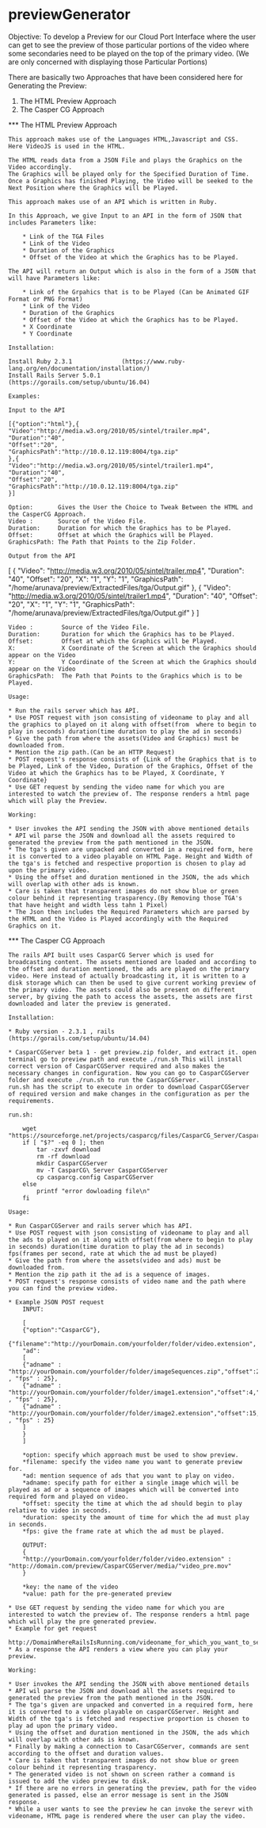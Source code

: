# previewGenerator

Objective: To develop a Preview for our Cloud Port Interface where the user can get to see the preview of those particular portions of the video where some secondaries need to be played on the top of the primary video.
(We are only concerned with displaying those Particular Portions)

There are basically two Approaches that have been considered here for Generating the Preview:

1. The HTML Preview Approach
2. The Casper CG Approach

*** The HTML Preview Approach

	This approach makes use of the Languages HTML,Javascript and CSS.
	Here VideoJS is used in the HTML.

	The HTML reads data from a JSON File and plays the Graphics on the Video accordingly.
	The Graphics will be played only for the Specified Duration of Time.
	Once a Graphics has finished Playing, the Video will be seeked to the Next Position where the Graphics will be Played.

	This approach makes use of an API which is written in Ruby.

	In this Approach, we give Input to an API in the form of JSON that includes Parameters like:

		* Link of the TGA Files
		* Link of the Video
		* Duration of the Graphics
		* Offset of the Video at which the Graphics has to be Played.

	The API will return an Output which is also in the form of a JSON that will have Parameters like:	

		* Link of the Grpahics that is to be Played (Can be Animated GIF Format or PNG Format)
		* Link of the Video
		* Duration of the Graphics
		* Offset of the Video at which the Graphics has to be Played.
		* X Coordinate 
		* Y Coordinate

	Installation:
	
	Install Ruby 2.3.1				(https://www.ruby-lang.org/en/documentation/installation/)
	Install Rails Server 5.0.1		(https://gorails.com/setup/ubuntu/16.04)

	Examples:

	Input to the API

	[{"option":"html"},{
	"Video":"http://media.w3.org/2010/05/sintel/trailer.mp4",
	"Duration":"40",
	"Offset":"20",
	"GraphicsPath":"http://10.0.12.119:8004/tga.zip"
	},{
	"Video":"http://media.w3.org/2010/05/sintel/trailer1.mp4",
	"Duration":"40",
	"Offset":"20",
	"GraphicsPath":"http://10.0.12.119:8004/tga.zip"
	}]

	Option: 	  Gives the User the Choice to Tweak Between the HTML and the CasperCG Approach.
	Video : 	  Source of the Video File.
	Duration:	  Duration for which the Graphics has to be Played.
	Offset:		  Offset at which the Graphics will be Played.
	GraphicsPath: The Path that Points to the Zip Folder.

	Output from the API

   [
   {
       "Video": "http://media.w3.org/2010/05/sintel/trailer.mp4",
       "Duration": "40",
       "Offset": "20",
       "X": "1",
       "Y": "1",
       "GraphicsPath": "/home/arunava/preview/ExtractedFiles/tga/Output.gif"
   },
   {
       "Video": "http://media.w3.org/2010/05/sintel/trailer1.mp4",
       "Duration": "40",
       "Offset": "20",
       "X": "1",
       "Y": "1",
       "GraphicsPath": "/home/arunava/preview/ExtractedFiles/tga/Output.gif"
   }
   ]

	Video : 	   Source of the Video File.
	Duration:	   Duration for which the Graphics has to be Played.
	Offset:		   Offset at which the Graphics will be Played.
	X:			   X Coordinate of the Screen at which the Graphics should appear on the Video
	Y:			   Y Coordinate of the Screen at which the Graphics should appear on the Video
	GraphicsPath:  The Path that Points to the Graphics which is to be Played.

	Usage:

	* Run the rails server which has API.
	* Use POST request with json consisting of videoname to play and all the graphics to played on it along with offset(from  where to begin to play in seconds) duration(time duration to play the ad in seconds)
	* Give the path from where the assets(Video and Graphics) must be downloaded from.
	* Mention the zip path.(Can be an HTTP Request)
	* POST request's response consists of {Link of the Graphics that is to be Played, Link of the Video, Duration of the Graphics, Offset of the Video at which the Graphics has to be Played, X Coordinate, Y Coordinate}
	* Use GET request by sending the video name for which you are interested to watch the preview of. The response renders a html page which will play the Preview.

	Working: 

	* User invokes the API sending the JSON with above mentioned details
	* API wil parse the JSON and download all the assets required to generated the preview from the path mentioned in the JSON.
	* The tga's given are unpacked and converted in a required form, here it is converted to a video playable on HTML Page. Height and Width of the tga's is fetched and respective proportion is chosen to play ad upon the primary video.
	* Using the offset and duration mentioned in the JSON, the ads which will overlap with other ads is known.
	* Care is taken that transparent images do not show blue or green colour behind it representing trasparency.(By Removing those TGA's that have height and width less tahn 1 Pixel)
	* The Json then includes the Required Parameters which are parsed by the HTML and the Video is Played accordingly with the Required Graphics on it.


*** The Casper CG Approach

	The rails API built uses CasparCG Server which is used for broadcasting content. The assets mentioned are loaded and according to the offset and duration mentioned, the ads are played on the primary video. Here instead of actually broadcasting it, it is written to a disk storage which can then be used to give current working preview of the primary video. The assets could also be present on different server, by giving the path to access the assets, the assets are first downloaded and later the preview is generated.

	Installation:

	* Ruby version - 2.3.1 , rails (https://gorails.com/setup/ubuntu/14.04)

	* CasparCGServer beta 1 - get preview.zip folder, and extract it. open terminal go to preview path and execute ./run.sh This will install correct version of CasparCGServer required and also makes the necessary changes in configuration. Now you can go to CasparCGServer folder and execute ./run.sh to run the CasparCGServer.
	run.sh has the script to execute in order to download CasparCGServer of required version and make changes in the configuration as per the requirements.

	run.sh:

		wget "https://sourceforge.net/projects/casparcg/files/CasparCG_Server/CasparCG%20Server%202.1.0%20Beta%201%20for%20Linux.tar.gz/download"
		if [ "$?" -eq 0 ]; then
			tar -zxvf download
			rm -rf download
			mkdir CasparCGServer
			mv -T CasparCG\ Server CasparCGServer
			cp casparcg.config CasparCGServer
		else
			printf "error dowloading file\n"
		fi

	Usage:

	* Run CasparCGServer and rails server which has API.
	* Use POST request with json consisting of videoname to play and all the ads to played on it along with offset(from where to begin to play in seconds) duration(time duration to play the ad in seconds) fps(frames per second, rate at which the ad must be played) 
	* Give the path from where the assets(video and ads) must be downloaded from.
	* Mention the zip path it the ad is a sequence of images.
	* POST request's response consists of video name and the path where you can find the preview video.

	* Example JSON POST request
		INPUT:

		[
		{"option":"CasparCG"},
		{"filename":"http://yourDomain.com/yourfolder/folder/video.extension",
		"ad":
		[
		{"adname" : "http://yourDomain.com/yourfolder/folder/imageSequences.zip","offset":2,"duration":10 , "fps" : 25},
		{"adname" : "http://yourDomain.com/yourfolder/folder/image1.extension","offset":4,"duration":5 , "fps" : 25},
		{"adname" : "http://yourDomain.com/yourfolder/folder/image2.extension","offset":15,"duration":2 , "fps" : 25}
		]
		}
		]

		*option: specify which approach must be used to show preview.
		*filename: specify the video name you want to generate preview for.
		*ad: mention sequence of ads that you want to play on video.
		*adname: specify path for either a single image which will be played as ad or a sequence of images which will be converted into required form and played on video.
		*offset: specity the time at which the ad should begin to play relative to video in seconds.
		*duration: specity the amount of time for which the ad must play in seconds.
		*fps: give the frame rate at which the ad must be played.

		OUTPUT:
		{
    	"http://yourDomain.com/yourfolder/folder/video.extension" : "http://domain.com/preview/CasparCGServer/media/"video_pre.mov"
		}

		*key: the name of the video
		*value: path for the pre-generated preview

	* Use GET request by sending the video name for which you are interested to watch the preview of. The response renders a html page which will play the pre generated preview.
	* Example for get request
		http://DomainWhereRailsIsRunning.com/videoname_for_which_you_want_to_see_preview
	* As a response the API renders a view where you can play your preview.
		
	Working: 

	* User invokes the API sending the JSON with above mentioned details
	* API wil parse the JSON and download all the assets required to generated the preview from the path mentioned in the JSON.
	* The tga's given are unpacked and converted in a required form, here it is converted to a video playable on casparCGServer. Height and Width of the tga's is fetched and respective proportion is chosen to play ad upon the primary video.
	* Using the offset and duration mentioned in the JSON, the ads which will overlap with other ads is known.
	* Finally by making a connection to CasarCGServer, commands are sent according to the offset and duration values.
	* Care is taken that transparent images do not show blue or green colour behind it representing trasparency.
	* The generated video is not shown on screen rather a command is issued to add the video preview to disk.
	* If there are no errors in generating the preview, path for the video generated is passed, else an error message is sent in the JSON response.
	* While a user wants to see the preview he can invoke the serevr with videoname, HTML page is rendered where the user can play the video.
